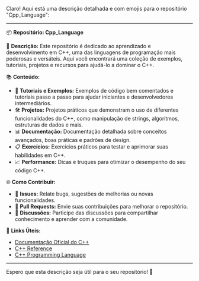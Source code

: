 Claro! Aqui está uma descrição detalhada e com emojis para o repositório "Cpp_Language":

---

📦 **Repositório: Cpp_Language**

🌟 **Descrição:**
Este repositório é dedicado ao aprendizado e desenvolvimento em C++, uma das linguagens de programação mais poderosas e versáteis. Aqui você encontrará uma coleção de exemplos, tutoriais, projetos e recursos para ajudá-lo a dominar o C++.

📚 **Conteúdo:**
- 📄 **Tutoriais e Exemplos:** Exemplos de código bem comentados e tutoriais passo a passo para ajudar iniciantes e desenvolvedores intermediários.
- 🛠️ **Projetos:** Projetos práticos que demonstram o uso de diferentes funcionalidades do C++, como manipulação de strings, algoritmos, estruturas de dados e mais.
- 📊 **Documentação:** Documentação detalhada sobre conceitos avançados, boas práticas e padrões de design.
- 📋 **Exercícios:** Exercícios práticos para testar e aprimorar suas habilidades em C++.
- 📈 **Performance:** Dicas e truques para otimizar o desempenho do seu código C++.

🌐 **Como Contribuir:**
- 📝 **Issues:** Relate bugs, sugestões de melhorias ou novas funcionalidades.
- 🔧 **Pull Requests:** Envie suas contribuições para melhorar o repositório.
- 📣 **Discussões:** Participe das discussões para compartilhar conhecimento e aprender com a comunidade.

🔗 **Links Úteis:**
- [Documentação Oficial do C++](https://isocpp.org/)
- [C++ Reference](https://en.cppreference.com/)
- [C++ Programming Language](https://www.stroustrup.com/)

---

Espero que esta descrição seja útil para o seu repositório! 🚀

